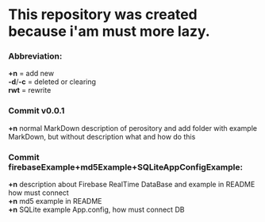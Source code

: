 # This repository was created because i'am must more lazy.

### Abbreviation:
**+n** = add new <br>
**-d**/**-c** = deleted or clearing <br>
**rwt** = rewrite

### Commit v0.0.1
**+n** normal MarkDown description of perository and add folder with example MarkDown, but without description what and how do this

### Commit firebaseExample+md5Example+SQLiteAppConfigExample:
**+n** description about Firebase RealTime DataBase and example in README how must connect <br>
**+n** md5 example in README <br>
**+n** SQLite example App.config, how must connect DB <br>
